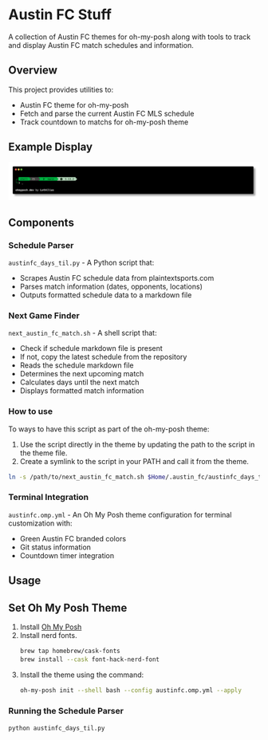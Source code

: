 # Austin FC Stuff

A collection of Austin FC themes for oh-my-posh along with tools to track 
and display Austin FC match schedules and information.

## Overview

This project provides utilities to:
- Austin FC theme for oh-my-posh
- Fetch and parse the current Austin FC MLS schedule
- Track countdown to matchs for oh-my-posh theme

## Example Display

![Austin FC CLI display](images/austin_fc_example_theme.png)


## Components

### Schedule Parser

`austinfc_days_til.py` - A Python script that:
- Scrapes Austin FC schedule data from plaintextsports.com
- Parses match information (dates, opponents, locations)
- Outputs formatted schedule data to a markdown file

### Next Game Finder

`next_austin_fc_match.sh` - A shell script that:
- Check if schedule markdown file is present
- If not, copy the latest schedule from the repository
- Reads the schedule markdown file
- Determines the next upcoming match
- Calculates days until the next match
- Displays formatted match information

### How to use
To ways to have this script as part of the oh-my-posh theme:
1. Use the script directly in the theme by updating the path to the script in the theme file.
2. Create a symlink to the script in your PATH and call it from the theme.

```bash
ln -s /path/to/next_austin_fc_match.sh $Home/.austin_fc/austinfc_days_til
```

### Terminal Integration

`austinfc.omp.yml` - An Oh My Posh theme configuration for terminal customization with:
- Green Austin FC branded colors
- Git status information
- Countdown timer integration

## Usage

## Set Oh My Posh Theme
1. Install [Oh My Posh](https://ohmyposh.dev/docs/installation)
2. Install nerd fonts. 
   ```bash
   brew tap homebrew/cask-fonts
   brew install --cask font-hack-nerd-font
   ```
2. Install the theme using the command:
   ```bash
   oh-my-posh init --shell bash --config austinfc.omp.yml --apply
   ```

### Running the Schedule Parser

  ```bash
  python austinfc_days_til.py
  ```
